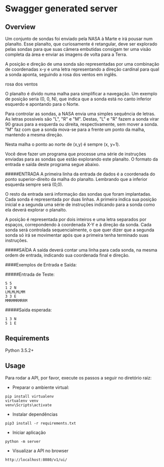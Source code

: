 # Swagger generated server

## Overview
Um conjunto de sondas foi enviado pela NASA à Marte e irá pousar num planalto. Esse planalto, que curiosamente é retangular, deve ser explorado pelas sondas para que suas câmera embutidas consigam ter uma visão completa da área e enviar as imagens de volta para a Terra.

A posição e direção de uma sonda são representadas por uma combinação de coordenadas x-y e uma letra representando a direção cardinal para qual a sonda aponta, seguindo a rosa dos ventos em inglês.

rosa dos ventos

O planalto é divido numa malha para simplificar a navegação. Um exemplo de posição seria (0, 0, N), que indica que a sonda está no canto inferior esquerdo e apontando para o Norte.

Para controlar as sondas, a NASA envia uma simples sequência de letras. As letras possíveis são "L", "R" e "M". Destas, "L" e "R" fazem a sonda virar 90 graus para a esquerda ou direita, respectivamente, sem mover a sonda. "M" faz com que a sonda mova-se para a frente um ponto da malha, mantendo a mesma direção.

Nesta malha o ponto ao norte de (x,y) é sempre (x, y+1).

Você deve fazer um programa que processe uma série de instruções enviadas para as sondas que estão explorando este planalto. O formato da entrada e saída deste programa segue abaixo.

#####ENTRADA
A primeira linha da entrada de dados é a coordenada do ponto superior-direito da malha do planalto. Lembrando que a inferior esquerda sempre será (0,0).

O resto da entrada será informação das sondas que foram implantadas. Cada sonda é representada por duas linhas. A primeira indica sua posição inicial e a segunda uma série de instruções indicando para a sonda como ela deverá explorar o planalto.

A posição é representada por dois inteiros e uma letra separados por espaços, correpondendo à coordenada X-Y e à direção da sonda. Cada sonda será controlada sequencialmente, o que quer dizer que a segunda sonda só irá se movimentar após que a primeira tenha terminado suas instruções.

#####SAÍDA
A saída deverá contar uma linha para cada sonda, na mesma ordem de entrada, indicando sua coordenada final e direção.

####Exemplos de Entrada e Saída:

#####Entrada de Teste:

```
5 5
1 2 N
LMLMLMLMM
3 3 E
MMRMMRMRRM
```
#####Saída esperada:
```
1 3 N
5 1 E
```

## Requirements
Python 3.5.2+

## Usage
Para rodar a API, por favor, execute os passos a seguir no diretório raiz:

* Preparar o ambiente virtual:
```
pip install virtualenv
virtualenv venv
venv\Scripts\activate
```

* Instalar dependências

```
pip3 install -r requirements.txt
``` 

* Iniciar aplicação
```
python -m server
```

* Visualizar a API no browser

```
http://localhost:8080/v1/ui/
```